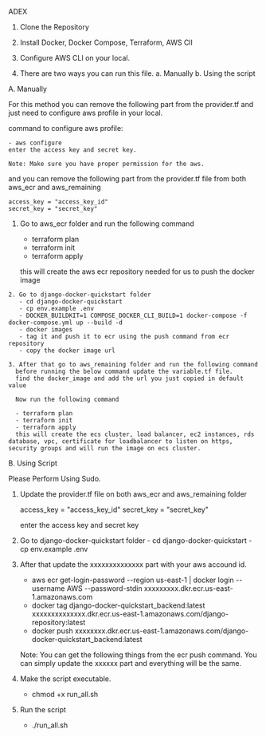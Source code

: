 ADEX


1. Clone the Repository

2. Install Docker, Docker Compose, Terraform, AWS ClI

3. Configure AWS CLI on your local.

4. There are two ways you can run this file.
   a. Manually 
   b. Using the script

A. Manually

   For this method you can remove the following part from the provider.tf and just need to configure aws profile in your local.

   command to configure aws profile:  

    - aws configure
    enter the access key and secret key.

    Note: Make sure you have proper permission for the aws.

  and you can remove the following part from the provider.tf file from both aws_ecr and aws_remaining
  
    access_key = "access_key_id"
    secret_key = "secret_key"

   1. Go to aws_ecr folder and run the following command
      - terraform plan
      - terraform init
      - terraform apply 

      this will create the aws ecr repository needed for us to push the docker image
    
    2. Go to django-docker-quickstart folder
       - cd django-docker-quickstart
       - cp env.example .env
       - DOCKER_BUILDKIT=1 COMPOSE_DOCKER_CLI_BUILD=1 docker-compose -f docker-compose.yml up --build -d
       - docker images
       - tag it and push it to ecr using the push command from ecr repository
       - copy the docker image url

    3. After that go to aws_remaining folder and run the following command  
      before running the below command update the variable.tf file.
      find the docker_image and add the url you just copied in default value
      
      Now run the following command

      - terraform plan
      - terraform init
      - terraform apply
      this will create the ecs cluster, load balancer, ec2 instances, rds database, vpc, certificate for loadbalancer to listen on https, security groups and will run the image on ecs cluster.



B. Using Script



Please Perform Using Sudo.


1. Update the provider.tf file on both aws_ecr and aws_remaining folder

    access_key = "access_key_id"
    secret_key = "secret_key"

    enter the access key and secret key

3. Go to django-docker-quickstart folder
       - cd django-docker-quickstart
       - cp env.example .env    


4. After that update the xxxxxxxxxxxxxx part with your aws accound id.
   - aws ecr get-login-password --region us-east-1 | docker login --username AWS --password-stdin xxxxxxxxx.dkr.ecr.us-east-1.amazonaws.com
   - docker tag django-docker-quickstart_backend:latest xxxxxxxxxxxxxx.dkr.ecr.us-east-1.amazonaws.com/django-repository:latest
   - docker push xxxxxxxx.dkr.ecr.us-east-1.amazonaws.com/django-docker-quickstart_backend:latest

   Note: You can get the following things from the ecr push command. You can simply update the xxxxxx part and everything will be the same.

5. Make the script executable.
   - chmod +x run_all.sh

6. Run the script

   - ./run_all.sh